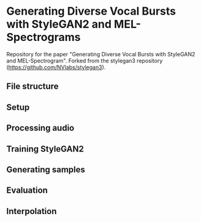 # Generating Diverse Vocal Bursts with StyleGAN2 and MEL-Spectrograms
Repository for the paper "Generating Diverse Vocal Bursts with StyleGAN2 and MEL-Spectrogram". Forked from the stylegan3 repository (https://github.com/NVlabs/stylegan3).

## File structure

## Setup

## Processing audio

## Training StyleGAN2

## Generating samples

## Evaluation

## Interpolation

